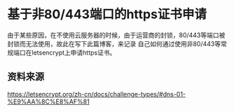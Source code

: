 # 基于非80/443端口的https证书申请

由于某些原因，在不使用云服务器的时候，由于运营商的封锁，80/443等端口被封锁而无法使用，故此在写下此篇博客，来记录 自己如何通过使用非80/443等常规端口在letsencrypt上申请https证书。





## 资料来源

https://letsencrypt.org/zh-cn/docs/challenge-types/#dns-01-%E9%AA%8C%E8%AF%81

